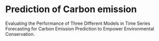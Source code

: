 # Prediction of Carbon emission 

Evaluating the Performance of Three Different Models in Time Series Forecasting for Carbon Emission Prediction to Empower Environmental Conservation.
